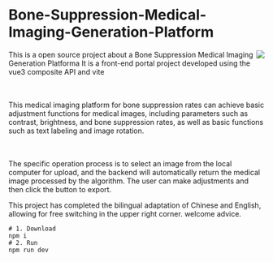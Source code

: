 # Bone-Suppression-Medical-Imaging-Generation-Platform
<img align="right" src="https://count.getloli.com/get/@:Tristylrla?theme=rule34">
This is a open source project about a Bone Suppression Medical Imaging Generation Platforma
It is a front-end portal project developed using the vue3 composite API and vite
<br><br><br>

This medical imaging platform for bone suppression rates can achieve basic adjustment functions for medical images, 
including parameters such as contrast, brightness, and bone suppression rates, as well as basic functions such as text labeling and image rotation.
<br><br><br>

The specific operation process is to select an image from the local computer for upload, 
and the backend will automatically return the medical image processed by the algorithm. 
The user can make adjustments and then click the button to export.

This project has completed the bilingual adaptation of Chinese and English, allowing for free switching in the upper right corner.
welcome advice.
  ```shell
# 1. Download
npm i 
# 2. Run
npm run dev
  ```
